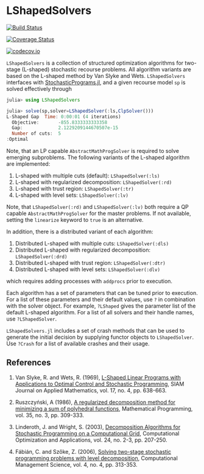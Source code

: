 # LShapedSolvers

[![Build Status](https://travis-ci.org/martinbiel/LShapedSolvers.jl.svg?branch=test)](https://travis-ci.org/martinbiel/LShapedSolvers.jl)

[![Coverage Status](https://coveralls.io/repos/martinbiel/LShapedSolvers.jl/badge.svg?branch=test&service=github)](https://coveralls.io/github/martinbiel/LShaped.jl?branch=test)

[![codecov.io](http://codecov.io/github/martinbiel/LShapedSolvers.jl/coverage.svg?branch=test)](http://codecov.io/github/martinbiel/LShapedSolvers.jl?branch=test)

`LShapedSolvers` is a collection of structured optimization algorithms for two-stage (L-shaped) stochastic recourse problems. All algorithm variants are based on the L-shaped method by Van Slyke and Wets. `LShapedSolvers` interfaces with [StochasticPrograms.jl][StochProg], and a given recourse model `sp` is solved effectively through

```julia
julia> using LShapedSolvers

julia> solve(sp,solver=LShapedSolver(:ls,ClpSolver()))
L-Shaped Gap  Time: 0:00:01 (4 iterations)
  Objective:       -855.8333333333358
  Gap:             2.1229209144670507e-15
  Number of cuts:  5
:Optimal

```

Note, that an LP capable `AbstractMathProgSolver` is required to solve emerging subproblems. The following variants of the L-shaped algorithm are implemented:

1. L-shaped with multiple cuts (default): `LShapedSolver(:ls)`
2. L-shaped with regularized decomposition: `LShapedSolver(:rd)`
3. L-shaped with trust region: `LShapedSolver(:tr)`
4. L-shaped with level sets: `LShapedSolver(:lv)`

Note, that `LShapedSolver(:rd)` and `LShapedSolver(:lv)` both require a QP capable `AbstractMathProgSolver` for the master problems. If not available, setting the `linearize` keyword to `true` is an alternative.

In addition, there is a distributed variant of each algorithm:

1. Distributed L-shaped with multiple cuts: `LShapedSolver(:dls)`
2. Distributed L-shaped with regularized decomposition: `LShapedSolver(:drd)`
3. Distributed L-shaped with trust region: `LShapedSolver(:dtr)`
4. Distributed L-shaped with level sets: `LShapedSolver(:dlv)`

which requires adding processes with `addprocs` prior to execution.

Each algorithm has a set of parameters that can be tuned prior to execution. For a list of these parameters and their default values, use `?` in combination with the solver object. For example, `?LShaped` gives the parameter list of the default L-shaped algorithm. For a list of all solvers and their handle names, use `?LShapedSolver`.

`LShapedSolvers.jl` includes a set of crash methods that can be used to generate the initial decision by supplying functor objects to `LShapedSolver`. Use `?Crash` for a list of available crashes and their usage.

[StochProg]: https://github.com/martinbiel/StochasticPrograms.jl

## References

1. Van Slyke, R. and Wets, R. (1969), [L-Shaped Linear Programs with Applications to Optimal Control and Stochastic Programming](https://epubs.siam.org/doi/abs/10.1137/0117061),
SIAM Journal on Applied Mathematics, vol. 17, no. 4, pp. 638-663.

2. Ruszczyński, A (1986), [A regularized decomposition method for minimizing a sum of polyhedral functions](https://link.springer.com/article/10.1007/BF01580883),
Mathematical Programming, vol. 35, no. 3, pp. 309-333.

3. Linderoth, J. and Wright, S. (2003), [Decomposition Algorithms for Stochastic Programming on a Computational Grid](https://link.springer.com/article/10.1023/A:1021858008222),
Computational Optimization and Applications, vol. 24, no. 2-3, pp. 207-250.

4. Fábián, C. and Szőke, Z. (2006), [Solving two-stage stochastic programming problems with level decomposition](https://link.springer.com/article/10.1007%2Fs10287-006-0026-8),
Computational Management Science, vol. 4, no. 4, pp. 313-353.

